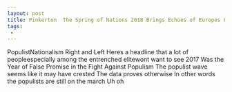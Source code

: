 ```yaml
---
layout: post
title: Pinkerton  The Spring of Nations 2018 Brings Echoes of Europes PopulistNationalist Rebellions of 1848
tags:
 -
---
```

PopulistNationalism Right and Left Heres a headline that a lot of peopleespecially among the entrenched elitewont want to see 2017 Was the Year of False Promise in the Fight Against Populism The populist wave seems like it may have crested The data proves otherwise In other words the populists are still on the march Uh oh
